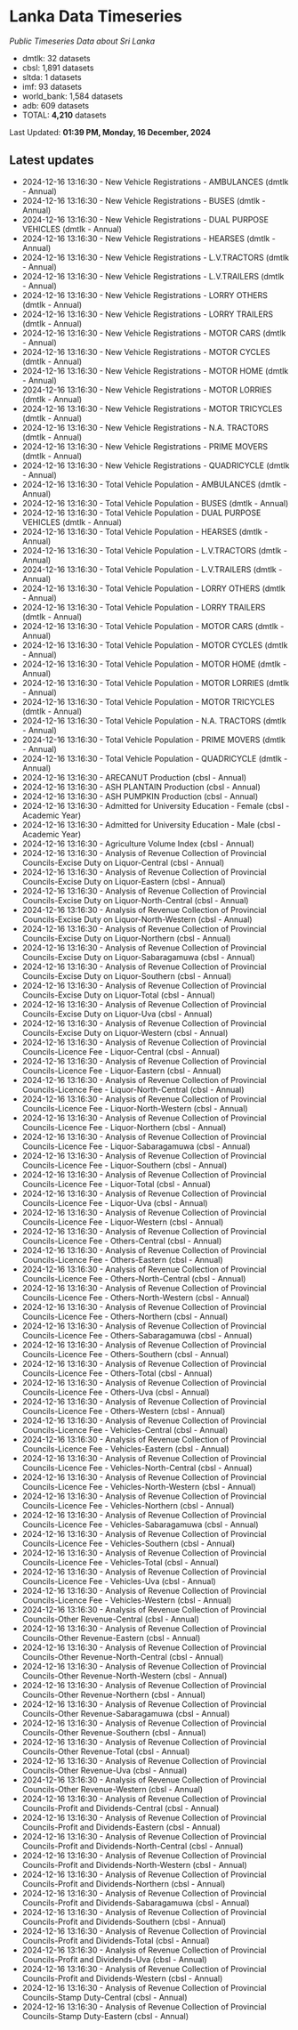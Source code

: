 # Lanka Data Timeseries
*Public Timeseries Data about Sri Lanka*

* dmtlk: 32 datasets
* cbsl: 1,891 datasets
* sltda: 1 datasets
* imf: 93 datasets
* world_bank: 1,584 datasets
* adb: 609 datasets
* TOTAL: **4,210** datasets

Last Updated: **01:39 PM, Monday, 16 December, 2024**

## Latest updates

* 2024-12-16 13:16:30 - New Vehicle Registrations - AMBULANCES (dmtlk - Annual)
* 2024-12-16 13:16:30 - New Vehicle Registrations - BUSES (dmtlk - Annual)
* 2024-12-16 13:16:30 - New Vehicle Registrations - DUAL PURPOSE VEHICLES (dmtlk - Annual)
* 2024-12-16 13:16:30 - New Vehicle Registrations - HEARSES (dmtlk - Annual)
* 2024-12-16 13:16:30 - New Vehicle Registrations - L.V.TRACTORS (dmtlk - Annual)
* 2024-12-16 13:16:30 - New Vehicle Registrations - L.V.TRAILERS (dmtlk - Annual)
* 2024-12-16 13:16:30 - New Vehicle Registrations - LORRY OTHERS (dmtlk - Annual)
* 2024-12-16 13:16:30 - New Vehicle Registrations - LORRY TRAILERS (dmtlk - Annual)
* 2024-12-16 13:16:30 - New Vehicle Registrations - MOTOR CARS (dmtlk - Annual)
* 2024-12-16 13:16:30 - New Vehicle Registrations - MOTOR CYCLES (dmtlk - Annual)
* 2024-12-16 13:16:30 - New Vehicle Registrations - MOTOR HOME (dmtlk - Annual)
* 2024-12-16 13:16:30 - New Vehicle Registrations - MOTOR LORRIES (dmtlk - Annual)
* 2024-12-16 13:16:30 - New Vehicle Registrations - MOTOR TRICYCLES (dmtlk - Annual)
* 2024-12-16 13:16:30 - New Vehicle Registrations - N.A. TRACTORS (dmtlk - Annual)
* 2024-12-16 13:16:30 - New Vehicle Registrations - PRIME MOVERS (dmtlk - Annual)
* 2024-12-16 13:16:30 - New Vehicle Registrations - QUADRICYCLE (dmtlk - Annual)
* 2024-12-16 13:16:30 - Total Vehicle Population - AMBULANCES (dmtlk - Annual)
* 2024-12-16 13:16:30 - Total Vehicle Population - BUSES (dmtlk - Annual)
* 2024-12-16 13:16:30 - Total Vehicle Population - DUAL PURPOSE VEHICLES (dmtlk - Annual)
* 2024-12-16 13:16:30 - Total Vehicle Population - HEARSES (dmtlk - Annual)
* 2024-12-16 13:16:30 - Total Vehicle Population - L.V.TRACTORS (dmtlk - Annual)
* 2024-12-16 13:16:30 - Total Vehicle Population - L.V.TRAILERS (dmtlk - Annual)
* 2024-12-16 13:16:30 - Total Vehicle Population - LORRY OTHERS (dmtlk - Annual)
* 2024-12-16 13:16:30 - Total Vehicle Population - LORRY TRAILERS (dmtlk - Annual)
* 2024-12-16 13:16:30 - Total Vehicle Population - MOTOR CARS (dmtlk - Annual)
* 2024-12-16 13:16:30 - Total Vehicle Population - MOTOR CYCLES (dmtlk - Annual)
* 2024-12-16 13:16:30 - Total Vehicle Population - MOTOR HOME (dmtlk - Annual)
* 2024-12-16 13:16:30 - Total Vehicle Population - MOTOR LORRIES (dmtlk - Annual)
* 2024-12-16 13:16:30 - Total Vehicle Population - MOTOR TRICYCLES (dmtlk - Annual)
* 2024-12-16 13:16:30 - Total Vehicle Population - N.A. TRACTORS (dmtlk - Annual)
* 2024-12-16 13:16:30 - Total Vehicle Population - PRIME MOVERS (dmtlk - Annual)
* 2024-12-16 13:16:30 - Total Vehicle Population - QUADRICYCLE (dmtlk - Annual)
* 2024-12-16 13:16:30 - ARECANUT Production (cbsl - Annual)
* 2024-12-16 13:16:30 - ASH PLANTAIN Production (cbsl - Annual)
* 2024-12-16 13:16:30 - ASH PUMPKIN Production (cbsl - Annual)
* 2024-12-16 13:16:30 - Admitted for University Education - Female (cbsl - Academic Year)
* 2024-12-16 13:16:30 - Admitted for University Education - Male (cbsl - Academic Year)
* 2024-12-16 13:16:30 - Agriculture Volume Index (cbsl - Annual)
* 2024-12-16 13:16:30 - Analysis of Revenue Collection of Provincial Councils-Excise Duty on Liquor-Central (cbsl - Annual)
* 2024-12-16 13:16:30 - Analysis of Revenue Collection of Provincial Councils-Excise Duty on Liquor-Eastern (cbsl - Annual)
* 2024-12-16 13:16:30 - Analysis of Revenue Collection of Provincial Councils-Excise Duty on Liquor-North-Central (cbsl - Annual)
* 2024-12-16 13:16:30 - Analysis of Revenue Collection of Provincial Councils-Excise Duty on Liquor-North-Western (cbsl - Annual)
* 2024-12-16 13:16:30 - Analysis of Revenue Collection of Provincial Councils-Excise Duty on Liquor-Northern (cbsl - Annual)
* 2024-12-16 13:16:30 - Analysis of Revenue Collection of Provincial Councils-Excise Duty on Liquor-Sabaragamuwa (cbsl - Annual)
* 2024-12-16 13:16:30 - Analysis of Revenue Collection of Provincial Councils-Excise Duty on Liquor-Southern (cbsl - Annual)
* 2024-12-16 13:16:30 - Analysis of Revenue Collection of Provincial Councils-Excise Duty on Liquor-Total (cbsl - Annual)
* 2024-12-16 13:16:30 - Analysis of Revenue Collection of Provincial Councils-Excise Duty on Liquor-Uva (cbsl - Annual)
* 2024-12-16 13:16:30 - Analysis of Revenue Collection of Provincial Councils-Excise Duty on Liquor-Western (cbsl - Annual)
* 2024-12-16 13:16:30 - Analysis of Revenue Collection of Provincial Councils-Licence Fee - Liquor-Central (cbsl - Annual)
* 2024-12-16 13:16:30 - Analysis of Revenue Collection of Provincial Councils-Licence Fee - Liquor-Eastern (cbsl - Annual)
* 2024-12-16 13:16:30 - Analysis of Revenue Collection of Provincial Councils-Licence Fee - Liquor-North-Central (cbsl - Annual)
* 2024-12-16 13:16:30 - Analysis of Revenue Collection of Provincial Councils-Licence Fee - Liquor-North-Western (cbsl - Annual)
* 2024-12-16 13:16:30 - Analysis of Revenue Collection of Provincial Councils-Licence Fee - Liquor-Northern (cbsl - Annual)
* 2024-12-16 13:16:30 - Analysis of Revenue Collection of Provincial Councils-Licence Fee - Liquor-Sabaragamuwa (cbsl - Annual)
* 2024-12-16 13:16:30 - Analysis of Revenue Collection of Provincial Councils-Licence Fee - Liquor-Southern (cbsl - Annual)
* 2024-12-16 13:16:30 - Analysis of Revenue Collection of Provincial Councils-Licence Fee - Liquor-Total (cbsl - Annual)
* 2024-12-16 13:16:30 - Analysis of Revenue Collection of Provincial Councils-Licence Fee - Liquor-Uva (cbsl - Annual)
* 2024-12-16 13:16:30 - Analysis of Revenue Collection of Provincial Councils-Licence Fee - Liquor-Western (cbsl - Annual)
* 2024-12-16 13:16:30 - Analysis of Revenue Collection of Provincial Councils-Licence Fee - Others-Central (cbsl - Annual)
* 2024-12-16 13:16:30 - Analysis of Revenue Collection of Provincial Councils-Licence Fee - Others-Eastern (cbsl - Annual)
* 2024-12-16 13:16:30 - Analysis of Revenue Collection of Provincial Councils-Licence Fee - Others-North-Central (cbsl - Annual)
* 2024-12-16 13:16:30 - Analysis of Revenue Collection of Provincial Councils-Licence Fee - Others-North-Western (cbsl - Annual)
* 2024-12-16 13:16:30 - Analysis of Revenue Collection of Provincial Councils-Licence Fee - Others-Northern (cbsl - Annual)
* 2024-12-16 13:16:30 - Analysis of Revenue Collection of Provincial Councils-Licence Fee - Others-Sabaragamuwa (cbsl - Annual)
* 2024-12-16 13:16:30 - Analysis of Revenue Collection of Provincial Councils-Licence Fee - Others-Southern (cbsl - Annual)
* 2024-12-16 13:16:30 - Analysis of Revenue Collection of Provincial Councils-Licence Fee - Others-Total (cbsl - Annual)
* 2024-12-16 13:16:30 - Analysis of Revenue Collection of Provincial Councils-Licence Fee - Others-Uva (cbsl - Annual)
* 2024-12-16 13:16:30 - Analysis of Revenue Collection of Provincial Councils-Licence Fee - Others-Western (cbsl - Annual)
* 2024-12-16 13:16:30 - Analysis of Revenue Collection of Provincial Councils-Licence Fee - Vehicles-Central (cbsl - Annual)
* 2024-12-16 13:16:30 - Analysis of Revenue Collection of Provincial Councils-Licence Fee - Vehicles-Eastern (cbsl - Annual)
* 2024-12-16 13:16:30 - Analysis of Revenue Collection of Provincial Councils-Licence Fee - Vehicles-North-Central (cbsl - Annual)
* 2024-12-16 13:16:30 - Analysis of Revenue Collection of Provincial Councils-Licence Fee - Vehicles-North-Western (cbsl - Annual)
* 2024-12-16 13:16:30 - Analysis of Revenue Collection of Provincial Councils-Licence Fee - Vehicles-Northern (cbsl - Annual)
* 2024-12-16 13:16:30 - Analysis of Revenue Collection of Provincial Councils-Licence Fee - Vehicles-Sabaragamuwa (cbsl - Annual)
* 2024-12-16 13:16:30 - Analysis of Revenue Collection of Provincial Councils-Licence Fee - Vehicles-Southern (cbsl - Annual)
* 2024-12-16 13:16:30 - Analysis of Revenue Collection of Provincial Councils-Licence Fee - Vehicles-Total (cbsl - Annual)
* 2024-12-16 13:16:30 - Analysis of Revenue Collection of Provincial Councils-Licence Fee - Vehicles-Uva (cbsl - Annual)
* 2024-12-16 13:16:30 - Analysis of Revenue Collection of Provincial Councils-Licence Fee - Vehicles-Western (cbsl - Annual)
* 2024-12-16 13:16:30 - Analysis of Revenue Collection of Provincial Councils-Other Revenue-Central (cbsl - Annual)
* 2024-12-16 13:16:30 - Analysis of Revenue Collection of Provincial Councils-Other Revenue-Eastern (cbsl - Annual)
* 2024-12-16 13:16:30 - Analysis of Revenue Collection of Provincial Councils-Other Revenue-North-Central (cbsl - Annual)
* 2024-12-16 13:16:30 - Analysis of Revenue Collection of Provincial Councils-Other Revenue-North-Western (cbsl - Annual)
* 2024-12-16 13:16:30 - Analysis of Revenue Collection of Provincial Councils-Other Revenue-Northern (cbsl - Annual)
* 2024-12-16 13:16:30 - Analysis of Revenue Collection of Provincial Councils-Other Revenue-Sabaragamuwa (cbsl - Annual)
* 2024-12-16 13:16:30 - Analysis of Revenue Collection of Provincial Councils-Other Revenue-Southern (cbsl - Annual)
* 2024-12-16 13:16:30 - Analysis of Revenue Collection of Provincial Councils-Other Revenue-Total (cbsl - Annual)
* 2024-12-16 13:16:30 - Analysis of Revenue Collection of Provincial Councils-Other Revenue-Uva (cbsl - Annual)
* 2024-12-16 13:16:30 - Analysis of Revenue Collection of Provincial Councils-Other Revenue-Western (cbsl - Annual)
* 2024-12-16 13:16:30 - Analysis of Revenue Collection of Provincial Councils-Profit and Dividends-Central (cbsl - Annual)
* 2024-12-16 13:16:30 - Analysis of Revenue Collection of Provincial Councils-Profit and Dividends-Eastern (cbsl - Annual)
* 2024-12-16 13:16:30 - Analysis of Revenue Collection of Provincial Councils-Profit and Dividends-North-Central (cbsl - Annual)
* 2024-12-16 13:16:30 - Analysis of Revenue Collection of Provincial Councils-Profit and Dividends-North-Western (cbsl - Annual)
* 2024-12-16 13:16:30 - Analysis of Revenue Collection of Provincial Councils-Profit and Dividends-Northern (cbsl - Annual)
* 2024-12-16 13:16:30 - Analysis of Revenue Collection of Provincial Councils-Profit and Dividends-Sabaragamuwa (cbsl - Annual)
* 2024-12-16 13:16:30 - Analysis of Revenue Collection of Provincial Councils-Profit and Dividends-Southern (cbsl - Annual)
* 2024-12-16 13:16:30 - Analysis of Revenue Collection of Provincial Councils-Profit and Dividends-Total (cbsl - Annual)
* 2024-12-16 13:16:30 - Analysis of Revenue Collection of Provincial Councils-Profit and Dividends-Uva (cbsl - Annual)
* 2024-12-16 13:16:30 - Analysis of Revenue Collection of Provincial Councils-Profit and Dividends-Western (cbsl - Annual)
* 2024-12-16 13:16:30 - Analysis of Revenue Collection of Provincial Councils-Stamp Duty-Central (cbsl - Annual)
* 2024-12-16 13:16:30 - Analysis of Revenue Collection of Provincial Councils-Stamp Duty-Eastern (cbsl - Annual)
